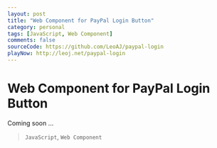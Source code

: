 ```yaml
---
layout: post
title: "Web Component for PayPal Login Button"
category: personal
tags: [JavaScript, Web Component]
comments: false
sourceCode: https://github.com/LeoAJ/paypal-login
playNow: http://leoj.net/paypal-login
---
```


# Web Component for PayPal Login Button

Coming soon ...

<!-- ### What is web component

Web component is the next version of HTML new feature, it is based encapsulated and interoperable custom elements that extend HTML.

### Why Polymer

Polymer is a Google open source provided polyfill to implment custom elements in current version of JavaScript and HTML.

### Login With PayPal

PayPal provide login with PayPal to allow 3rd party application to integrate with PayPal, instead of using this [intruction](https://developer.paypal.com/docs/integration/direct/identity/log-in-with-paypal/) to create a Login With PayPal button, right now all you need to do is this:

{% highlight HTML %}

<paypal-login></paypal-login>

{% endhighlight %}

Easy right? <paypal-login> provided exactly to same function of loggin with PayPal, but just simpler and lighter for any developer, customer, merchant who wants to sign in to their web site by using PayPal login credentials quickly and securely.-->

> `JavaScript`, `Web Component`